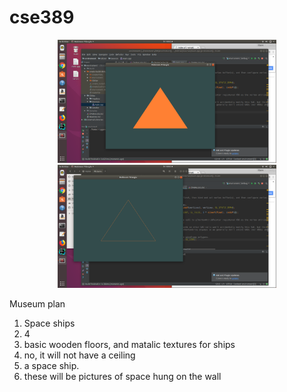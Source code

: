 # cse389
<p align="center">
  <img src="/images/1.png" width="350"/>
  <img src="/images/2.png" width="350"/>
</p>

Museum plan
1. Space ships
2. 4
3. basic wooden floors, and matalic textures for ships
4. no, it will not have a ceiling
5. a space ship. 
6. these will be pictures of space hung on the wall
